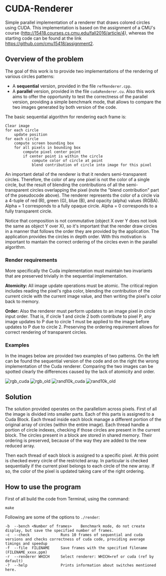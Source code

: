 # CUDA-Renderer
Simple parallel implementation of a renderer that draws colored circles using CUDA.
This implementation is based on the assignment of a CMU's course (http://15418.courses.cs.cmu.edu/fall2016/article/4), whereas the starting code can be found at the link https://github.com/cmu15418/assignment2.

## Overview of the problem

The goal of this work is to provide two implementations of the rendering of various circles patterns:
- A **sequential** version, provided in the file `refRenderer.cpp`. 
- A **parallel** version, provided in the file `cudaRenderer.cu`.
Also this work aims to offer the opportunity to test the correctness of the parallel version, providing a simple benchmark mode, that allows to compare the two images generated by both version of the code.

The basic sequential algorithm for rendering each frame is:

```
Clear image
for each circle
    update position
for each circle
    compute screen bounding box
    for all pixels in bounding box
        compute pixel center point
        if center point is within the circle
            compute color of circle at point
            blend contribution of circle into image for this pixel
```

An important detail of the renderer is that it renders semi-transparent circles. Therefore, the color of any one pixel is not the color of a single circle, but the result of blending the contributions of all the semi-transparent circles overlapping the pixel (note the "blend contribution" part of the pseudocode above). The renderer represents the color of a circle via a 4-tuple of red (R), green (G), blue (B), and opacity (alpha) values (RGBA). Alpha = 1 corresponds to a fully opaque circle. Alpha = 0 corresponds to a fully transparent circle. 

Notice that composition is not commutative (object X over Y does not look the same as object Y over X), so it's important that the render draw circles in a manner that follows the order they are provided by the application. The application provides the circles in depth order. With this motivation is important to mantain the correct ordering of the circles even in the parallel algorithm.

### Render requirements
More specifically the Cuda implementation must maintain two invariants that are preserved trivially in the sequential implementation.

**Atomicity:** All image update operations must be atomic. The critical region includes reading the pixel's rgba color, blending the contribution of the current circle with the current image value, and then writing the pixel's color back to memory.

**Order:** Also the renderer must perform updates to an image pixel in circle input order. That is, if circle 1 and circle 2 both contribute to pixel P, any image updates to P due to circle 1 must be applied to the image before updates to P due to circle 2. Preserving the ordering requirement allows for correct rendering of transparent circles.

### Examples

In the images below are provided two examples of two patterns. On the left can be found the sequential version of the code and on the right the wrong implementation of the Cuda renderer. Comparing the two images can be spotted clearly the differences caused by the lack of atomicity and order.

![rgb_cuda](./img/rgb_cuda.ppm)
![rgb_old](./img/rgb_cuda.png)
![rand10k_cuda](./img/rand10k_cuda.ppm)
![rand10k_old](./img/rand10k_cuda.png)

## Solution

The solution provided operates on the parallelism across pixels. First of all the image is divided into smaller parts. Each of this parts is assigned to a Cuda Block. Each thread inside each block manage a different portion of the original array of circles (within the entire image). Each thread handle a portion of circle indexes, checking if those circles are present in the current block. 
The circles present in a block are stored in shared memory. Their ordering is preserved, because of the way they are added to the new reduced array.

Then each thread of each block is assigned to a specific pixel. At this point is checked every circle of the restricted array. In particular is checked sequentially if the current pixel belongs to each circle of the new array. If so, the color of the pixel is updated taking care of the right ordering.

## How to use the program

First of all build the code from Terminal, using the command:
```
make
```
Following are some of the options to `./render`:
```
-b  --bench <Number of frames>    Benchmark mode, do not create display, but save the specified number of frames. 
-c  --check              Runs 10 frames of sequential and cuda versions and checks correctness of cuda code, providing average timings and speedup  
-f  --file  FILENAME     Save frames with the specified filename (FILENAME_xxxx.ppm)
-r  --renderer WHICH     Select renderer: WHICH=ref or cuda (ref by default)
-?  --help               Prints information about switches mentioned here. 
```

